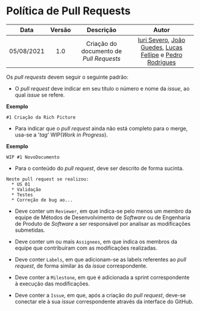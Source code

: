 # Política de Pull Requests

| Data       | Versão | Descrição            | Autor             |
|:----------:|:------:|:--------------------:|:-----------------:|
| 05/08/2021 | 1.0 | Criação do documento de *Pull Requests*  | [Iuri Severo](https://github.com/iurisevero), [João Guedes](https://github.com/sudjoao), [Lucas Fellipe](https://github.com/lucasfcm9) e [Pedro Rodrigues](https://github.com/pedro-prp) |

Os *pull requests* devem seguir o seguinte padrão:

* O *pull request* deve indicar em seu título o número e nome da *issue*, ao qual *issue* se refere.

<b>Exemplo</b>

```
#1 Criação da Rich Picture
```

* Para indicar que o *pull request* ainda não está completo para o merge, usa-se a '*tag*' WIP(*Work in Progress*).

<b>Exemplo</b>

```
WIP #1 NovoDocumento
```

* Para o conteúdo do *pull request*, deve ser descrito de forma sucinta.

```
Neste pull request se realizou:
  * US 01
  * Validação
  * Testes
  * Correção de bug ao...
```

* Deve conter um ```Reviewer```, em que indica-se pelo menos um membro da equipe de Métodos de Desenvolvimento de *Software* ou de Engenharia de Produto de *Software* a ser responsável por analisar as modificações submetidas.

* Deve conter um ou mais ```Assignees```, em que indica os membros da equipe que contribuíram com as modificações realizadas.

* Deve conter ```Labels```, em que adicionam-se as labels referentes ao *pull request*, de forma similar às da *issue* correspondente.

* Deve conter a ```Milestone```, em que é adicionada a sprint correspondente à execução das modificações.

* Deve conter a ```Issue```, em que, após a criação do *pull request*, deve-se conectar ele à sua *issue* correspondente através da interface do GitHub.
